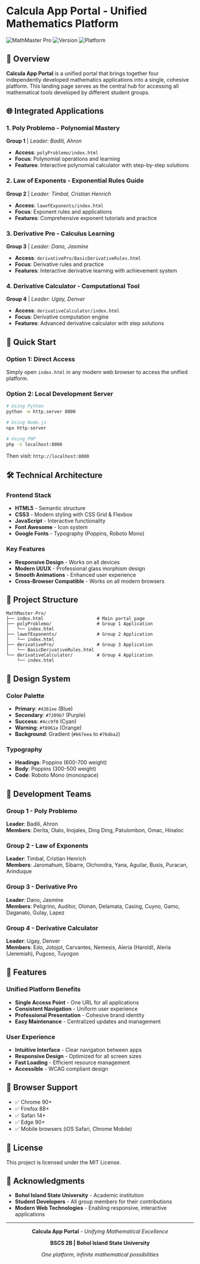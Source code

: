 # Calcula App Portal - Unified Mathematics Platform

![MathMaster Pro](https://img.shields.io/badge/MathMaster-Pro-brightgreen)
![Version](https://img.shields.io/badge/version-1.0.0-blue)
![Platform](https://img.shields.io/badge/platform-Web-brightgreen)

## 🎯 Overview

**Calcula App Portal** is a unified portal that brings together four independently developed mathematics applications into a single, cohesive platform. This landing page serves as the central hub for accessing all mathematical tools developed by different student groups.

## 🌐 Integrated Applications

### 1. **Poly Problemo** - Polynomial Mastery
**Group 1** | *Leader: Badili, Ahron*
- **Access**: `polyProblemo/index.html`
- **Focus**: Polynomial operations and learning
- **Features**: Interactive polynomial calculator with step-by-step solutions

### 2. **Law of Exponents** - Exponential Rules Guide  
**Group 2** | *Leader: Timbal, Cristian Henrich*
- **Access**: `lawofExponents/index.html`
- **Focus**: Exponent rules and applications
- **Features**: Comprehensive exponent tutorials and practice

### 3. **Derivative Pro** - Calculus Learning
**Group 3** | *Leader: Dano, Jasmine*
- **Access**: `derivativePro/BasicDerivativeRules.html`
- **Focus**: Derivative rules and practice
- **Features**: Interactive derivative learning with achievement system

### 4. **Derivative Calculator** - Computational Tool
**Group 4** | *Leader: Ugay, Denver*
- **Access**: `derivativeCalculator/index.html`
- **Focus**: Derivative computation engine
- **Features**: Advanced derivative calculator with step solutions

## 🚀 Quick Start

### Option 1: Direct Access
Simply open `index.html` in any modern web browser to access the unified platform.

### Option 2: Local Development Server
```bash
# Using Python
python -m http.server 8000

# Using Node.js
npx http-server

# Using PHP
php -S localhost:8000
```

Then visit: `http://localhost:8000`

## 🛠️ Technical Architecture

### Frontend Stack
- **HTML5** - Semantic structure
- **CSS3** - Modern styling with CSS Grid & Flexbox
- **JavaScript** - Interactive functionality
- **Font Awesome** - Icon system
- **Google Fonts** - Typography (Poppins, Roboto Mono)

### Key Features
- **Responsive Design** - Works on all devices
- **Modern UI/UX** - Professional glass morphism design
- **Smooth Animations** - Enhanced user experience
- **Cross-Browser Compatible** - Works on all modern browsers

## 📁 Project Structure

```
MathMaster-Pro/
├── index.html                    # Main portal page
├── polyProblemo/                 # Group 1 Application
│   └── index.html
├── lawofExponents/               # Group 2 Application  
│   └── index.html
├── derivativePro/                # Group 3 Application
│   └── BasicDerivativeRules.html
└── derivativeCalculator/         # Group 4 Application
    └── index.html
```

## 🎨 Design System

### Color Palette
- **Primary**: `#4361ee` (Blue)
- **Secondary**: `#7209b7` (Purple)
- **Success**: `#4cc9f0` (Cyan)
- **Warning**: `#f8961e` (Orange)
- **Background**: Gradient (`#667eea` to `#764ba2`)

### Typography
- **Headings**: Poppins (600-700 weight)
- **Body**: Poppins (300-500 weight)
- **Code**: Roboto Mono (monospace)

## 👥 Development Teams

### Group 1 - Poly Problemo
**Leader**: Badili, Ahron  
**Members**: Derita, Olalo, Inojales, Ding Ding, Patulombon, Omac, Hinaloc

### Group 2 - Law of Exponents  
**Leader**: Timbal, Cristian Henrich  
**Members**: Jaromahum, Sibarre, Olchondra, Yana, Aguilar, Busis, Puracan, Arinduque

### Group 3 - Derivative Pro
**Leader**: Dano, Jasmine  
**Members**: Peligrino, Auditor, Olonan, Delamata, Casing, Cuyno, Gamo, Daganato, Gulay, Lapez

### Group 4 - Derivative Calculator
**Leader**: Ugay, Denver  
**Members**: Edo, Jotojot, Carvantes, Nemesis, Aleria (Harold), Aleria (Jeremiah), Pugoso, Tuyogon

## 🌟 Features

### Unified Platform Benefits
- **Single Access Point** - One URL for all applications
- **Consistent Navigation** - Uniform user experience
- **Professional Presentation** - Cohesive brand identity
- **Easy Maintenance** - Centralized updates and management

### User Experience
- **Intuitive Interface** - Clear navigation between apps
- **Responsive Design** - Optimized for all screen sizes
- **Fast Loading** - Efficient resource management
- **Accessible** - WCAG compliant design

## 🔧 Browser Support

- ✅ Chrome 90+
- ✅ Firefox 88+
- ✅ Safari 14+
- ✅ Edge 90+
- ✅ Mobile browsers (iOS Safari, Chrome Mobile)

## 📄 License

This project is licensed under the MIT License.

## 🙏 Acknowledgments

- **Bohol Island State University** - Academic institution
- **Student Developers** - All group members for their contributions
- **Modern Web Technologies** - Enabling responsive, interactive applications

---

<div align="center">

**Calcula App Portal** - *Unifying Mathematical Excellence*

**BSCS 2B | Bohol Island State University**

*One platform, infinite mathematical possibilities*

</div>
